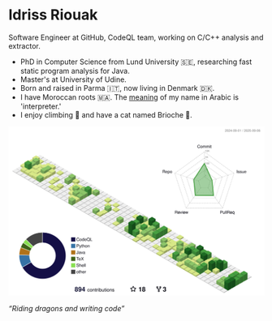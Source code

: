 # Idriss Riouak

Software Engineer at GitHub, CodeQL team, working on C/C++ analysis and extractor.
* PhD in Computer Science from Lund University 🇸🇪, researching fast static program analysis for Java.
* Master's at University of Udine. 
* Born and raised in Parma 🇮🇹, now living in Denmark 🇩🇰.
* I have Moroccan roots 🇲🇦. The [meaning](https://en.wikipedia.org/wiki/Idris_(prophet)) of my name in Arabic is 'interpreter.'
* I enjoy climbing 🧗 and have a cat named Brioche 🐾.

<p align="center" 
	<picture>
<source media="(prefers-color-scheme: dark)"  srcset="https://raw.githubusercontent.com/idrissrio/idrissrio/output-3d-contrib/night.svg" />
	  <source media="(prefers-color-scheme: light)" srcset="https://raw.githubusercontent.com/idrissrio/idrissrio/output-3d-contrib/day.svg" />
	  <img alt="github profile contributions chart"    src="https://raw.githubusercontent.com/idrissrio/idrissrio/output-3d-contrib/day.svg" />
	</picture>
</p>

*“Riding dragons and writing code”*  
